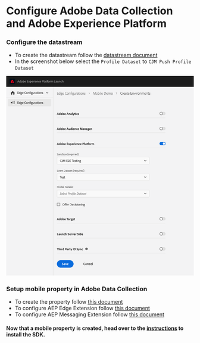 #  Configure Adobe Data Collection and Adobe Experience Platform

### Configure the datastream

- To create the datastream follow the [datastream document](https://aep-sdks.gitbook.io/docs/getting-started/configure-datastreams)
- In the screenshot below select the `Profile Dataset` to `CJM Push Profile Dataset`

![Datastream](./../assets/edge-config.png)

### Setup mobile property in Adobe Data Collection

- To create the property follow [this document](https://aep-sdks.gitbook.io/docs/getting-started/create-a-mobile-property)
- To configure AEP Edge Extension follow [this document](https://aep-sdks.gitbook.io/docs/foundation-extensions/experience-platform-extension)
- To configure AEP Messaging Extension follow [this document](https://aep-sdks.gitbook.io/docs/using-mobile-extensions/adobe-journey-optimizer)

#### Now that a mobile property is created, head over to the [instructions](./setup-sdk.md) to install the SDK.
